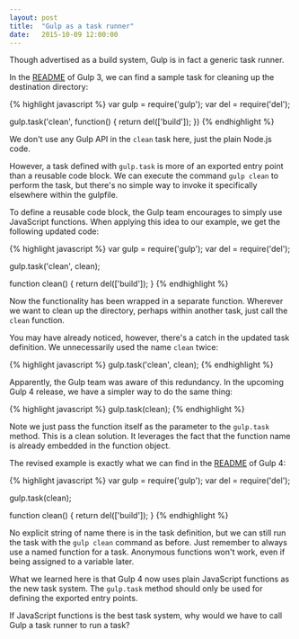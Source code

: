```yaml
---
layout: post
title:  "Gulp as a task runner"
date:   2015-10-09 12:00:00
---
```


Though advertised as a build system, Gulp is in fact a generic task runner.

In the [README](https://github.com/gulpjs/gulp/blob/47623606afb698f66a4085ad6f73bc7270ad1654/README.md) of Gulp 3, we can find a sample task for cleaning up the destination directory:

{% highlight javascript %}
var gulp = require('gulp');
var del = require('del');

gulp.task('clean', function() {
  return del(['build']);
})
{% endhighlight %}

We don't use any Gulp API in the `clean` task here, just the plain Node.js code.

However, a task defined with `gulp.task` is more of an exported entry point than a reusable code block. We can execute the command `gulp clean` to perform the task, but there's no simple way to invoke it specifically elsewhere within the gulpfile.

To define a reusable code block, the Gulp team encourages to simply use JavaScript functions. When applying this idea to our example, we get the following updated code:

{% highlight javascript %}
var gulp = require('gulp');
var del = require('del');

gulp.task('clean', clean);

function clean() {
  return del(['build']);
}
{% endhighlight %}

Now the functionality has been wrapped in a separate function. Wherever we want to clean up the directory, perhaps within another task, just call the `clean` function.

You may have already noticed, however, there's a catch in the updated task definition. We unnecessarily used the name `clean` twice:

{% highlight javascript %}
gulp.task('clean', clean);
{% endhighlight %}

Apparently, the Gulp team was aware of this redundancy. In the upcoming Gulp 4 release, we have a simpler way to do the same thing:

{% highlight javascript %}
gulp.task(clean);
{% endhighlight %}

Note we just pass the function itself as the parameter to the `gulp.task` method. This is a clean solution. It leverages the fact that the function name is already embedded in the function object.

The revised example is exactly what we can find in the [README](https://github.com/gulpjs/gulp/blob/13e25e2ab8839cd006b40ea2ed9e6fdf18fff901/README.md) of Gulp 4:

{% highlight javascript %}
var gulp = require('gulp');
var del = require('del');

gulp.task(clean);

function clean() {
  return del(['build']);
}
{% endhighlight %}

No explicit string of name there is in the task definition, but we can still run the task with the `gulp clean` command as before. Just remember to always use a named function for a task. Anonymous functions won't work, even if being assigned to a variable later.

What we learned here is that Gulp 4 now uses plain JavaScript functions as the new task system. The `gulp.task` method should only be used for defining the exported entry points.

If JavaScript functions is the best task system, why would we have to call Gulp a task runner to run a task?
